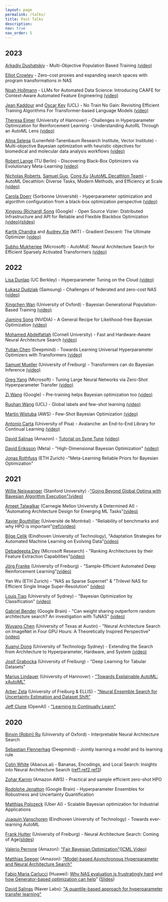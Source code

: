 ```yaml
---
layout: page
permalink: /talks/
title: Past Talks
description: 
nav: true
nav_order: 5
---
```



## 2023

[Arkadiy Dushatskiy](https://www.cwi.nl/en/people/arkadiy-dushatskiy/) - Multi-Objective Population Based Training [(video)](https://youtu.be/mxpMGmGe37I?feature=shared)


[Elliot Crowley](https://elliotjcrowley.github.io/) -  Zero-cost proxies and expanding search spaces with program transformations in NAS


[Noah Hollmann](https://ml.informatik.uni-freiburg.de/profile/hollmann/) - LLMs for Automated Data Science: Introducing CAAFE for Context-Aware Automated Feature Engineering [(video)](https://youtu.be/oFMzZfTd4xg?feature=shared)


[Jean Kaddour](https://jeankaddour.com/) and [Oscar Key](https://oscarkey.github.io/) (UCL) - No Train No Gain: Revisiting Efficient Training Algorithms For Transformer-based Language Models [(video)](https://youtu.be/vg0kBT37EK4?si=oIK4lcvIiSmDnz0y)


[Theresa Eimer](https://scholar.google.com/citations?user=nKbDyf0AAAAJ&hl=en) (University of Hannover) - Challenges in Hyperparameter Optimization for Reinforcement Learning - Understanding AutoRL Through an AutoML Lens [(video)](https://youtu.be/RsBjvKXygxc)


[Alina Selega](https://scholar.google.ca/citations?hl=en&user=tpG4CaIAAAAJ&view_op=list_works&sortby=pubdate) (Lunenfeld-Tanenbaum Research Institute, Vector Institute) - Multi-objective Bayesian optimization with heuristic objectives for biomedical and molecular data analysis workflows [(video)](https://youtu.be/U9HHeaHeCqc)


[Robert Lange](https://roberttlange.github.io/) (TU Berlin) - Discovering Black-Box Optimizers via Evolutionary Meta-Learning [(video)](https://youtu.be/1H0Z3UEutos)

[Nicholas Roberts](https://nick11roberts.science/), [Samuel Guo](https://www.linkedin.com/in/samuel-guo-03570b148/), [Cong Xu](https://scholar.google.com/citations?user=B8WA2XsAAAAJ) [(AutoML Decathlon Team)](https://www.cs.cmu.edu/~automl-decathlon-22/) - AutoML Decathlon: Diverse Tasks, Modern Methods, and Efficiency at Scale [(video)](https://youtu.be/dGDGpvkQWJM)

[Carola Doerr](https://webia.lip6.fr/~doerr/) (Sorbonne Université) - Hyperparameter optimization and algorithm configuration from a black-box optimization perspective [(video)](https://youtu.be/SD0SU0uW6SI)

[Xingyou (Richard) Song](https://xingyousong.github.io/) (Google) - Open Source Vizier: Distributed Infrastructure and API for Reliable and Flexible Blackbox Optimization [(video)](https://youtu.be/Ya_V5isGdG8)[(slides)](../assets/pdf/slides_richard_song.pdf)

[Kartik Chandra](https://cs.stanford.edu/~kach/) and [Audrey Xie](https://0a.ax/) (MIT) - Gradient Descent: The Ultimate Optimizer [(video)](https://youtu.be/v_8eV0PjRuc)

[Subho Mukherjee](https://www.microsoft.com/en-us/research/people/submukhe/) (Microsoft) - AutoMoE: Neural Architecture Search for Efficient Sparsely Activated Transformers [(video)](https://youtu.be/sSusEYtL-YM)



## 2022

[Lisa Dunlap](https://www.lisabdunlap.com/) (UC Berkley) - Hyperparameter Tuning on the Cloud [(video)](https://youtu.be/6_jggZz-VSI)

[Łukasz Dudziak](https://scholar.google.com/citations?user=R47NvpoAAAAJ&hl=pl) (Samsung) - Challenges of federated and zero-cost NAS [(video)](https://youtu.be/24A0jUY0BTU)

[Xingchen Wan](https://www.robots.ox.ac.uk/~xwan/) (University of Oxford) - Bayesian Generational Population-Based Training [(video)](https://youtu.be/xWNXzneLmm8)

[Jiaming Song](https://tsong.me/) (NVIDIA) - A General Recipe for Likelihood-free Bayesian Optimization [(video)](https://youtu.be/cHR9WJnn5dE)

[Mohamed Abdelfattah](https://www.mohsaied.com/) (Cornell University) - Fast and Hardware-Aware Neural Architecture Search [(video)](https://youtu.be/Ij7oqAwLPOk)

[Yutian Chen](https://www.cantab.net/users/yutian.chen/index.html) (Deepmind) - Towards Learning Universal Hyperparameter Optimizers with Transformers [(video)](https://youtu.be/dt7yn_kSrDI)

[Samuel Mueller](https://ml.informatik.uni-freiburg.de/profile/mueller/) (University of Freiburg) - Transformers can do Bayesian Inference [(video)](https://youtu.be/XnngBWe2WYE)

[Greg Yang](https://www.microsoft.com/en-us/research/people/gregyang/) (Microsoft) - Tuning Large Neural Networks via Zero-Shot Hyperparameter Transfer  [(video)](https://youtu.be/XpU3mDKJOak)

[Zi Wang](https://ziw.mit.edu/) (Google) - Pre-training helps Bayesian optimization too [(video)](https://www.youtube.com/watch?v=cH4-hHXvO5c)

[Ruohan Wang](https://ruohanw.github.io/) (UCL) - Global labels and few-shot learning [(video)](https://www.youtube.com/watch?v=oT2Y6byjhYQ)

[Martin Wistuba](https://scholar.google.de/citations?user=pTULHVsAAAAJ&hl=de) (AWS) - Few-Shot Bayesian Optimization [(video)](https://www.youtube.com/watch?v=mJduKEKSh_A)

[Antonio Carta](http://pages.di.unipi.it/carta/) (University of Pisa) - Avalanche: an End-to-End Library for Continual Learning [(video)](https://www.youtube.com/watch?v=n6mykeLdeg0)

[David Salinas](https://geoalgo.github.io/) (Amazon) - [Tutorial on Syne Tune](https://github.com/awslabs/syne-tune) [(video)](https://www.youtube.com/watch?v=DlM-__TTa3U&t=647s)

[David Eriksson](https://dme65.github.io/) (Meta) - "High-Dimensional Bayesian Optimization" [(video)](https://www.youtube.com/watch?v=jjaOWe29krU&t=2352s)

[Jonas Rothfuss](https://las.inf.ethz.ch/people/jonas-rothfuss) (ETH Zurich) -"Meta-Learning Reliable Priors for Bayesian Optimization"


## 2021

[Willie Neiswanger](https://willieneis.github.io/) (Stanford University) -["Going Beyond Global Optima with Bayesian Algorithm Execution"](https://willieneis.github.io/bax-website/)[(video)](https://www.youtube.com/watch?v=Jp73k6jcpGs&t=50s)

[Ameet Talwalkar](https://www.cs.cmu.edu/~atalwalk/) (Carnegie Mellon University & Determined AI) - "Automating Architecture Design for Emerging ML Tasks"[(video)](https://www.youtube.com/watch?v=N5-d4URSTSE&t=2716s)

[Xavier Bouthillier](https://mila.quebec/en/person/xavier-bouthillier/) (Université de Montréal) - "Reliability of benchmarks and why HPO is important"[(ref)](https://arxiv.org/abs/2103.03098)[(video)](https://www.youtube.com/watch?v=ZRQF72IXiDc)

[Bilge Celik](https://research.tue.nl/en/persons/bilge-celik-aydin) (Eindhoven University of Technology), "Adaptation Strategies for Automated Machine Learning on Evolving Data"[(video)](https://www.youtube.com/watch?v=m4uSKU-KwuI&t=3s)

[Debadeepta Dey](https://www.microsoft.com/en-us/research/people/dedey/) (Microsoft Research) - "Ranking Architectures by their Feature Extraction Capabilities"[(video)](https://www.youtube.com/watch?v=K6wz4DcwVkI)

[Jörg Franke](https://ml.informatik.uni-freiburg.de/people/franke/index.html) (University of Freiburg) - "Sample-Efficient Automated Deep Reinforcement Learning"[(video)](https://www.youtube.com/watch?v=asHw00jw4Ng)

Yan Wu (ETH Zurich) - "NAS as Sparse Supernet" & "Trilevel NAS for Efficient Single Image Super-Resolution" [(video)](https://www.youtube.com/watch?v=zcXsRJ69g3c)

[Louis Tiao](https://tiao.io/) (University of Sydney) - "Bayesian Optimization by Classification" [(video)](https://www.youtube.com/watch?v=eT3nHnN3OYA)

[Gabriel Bender](https://scholar.google.com/citations?user=6D-XbmAAAAAJ&hl=de) (Google Brain) - "Can weight sharing outperform random architecture search? An investigation with TuNAS" [(video)](https://youtu.be/JbtZVQVJbY8)

[Wuyang Chen](https://chenwydj.github.io/) (University of Texas at Austin) - "Neural Architecture Search on ImageNet in Four GPU Hours: A Theoretically Inspired Perspective" [(video)](https://www.youtube.com/watch?v=o8V1LeZaPwU&t=1152s)

[Xuanyi Dong](https://xuanyidong.com/) (University of Technology Sydney) - Extending the Search from Architecture to Hyperparameter, Hardware, and System [(video)](https://youtu.be/ayjKCVxRW2Y)

[Josif Grabocka](https://relea.informatik.uni-freiburg.de/people/josif-grabocka) (University of Freiburg) - "Deep Learning for Tabular Datasets"

[Marius Lindauer](https://www.tnt.uni-hannover.de/en/staff/lindauer/) (University of Hannover) - ["Towards Explainable AutoML: xAutoML"](https://www.automl.org/wp-content/uploads/2021/03/xAutoML-PDP.pdf)

[Arber Zela](https://ml.informatik.uni-freiburg.de/people/zela/index.html) (University of Freiburg & ELLIS) - ["Neural Ensemble Search for Uncertainty Estimation and Dataset Shift"](https://www.automl.org/wp-content/uploads/2021/03/AutoML_seminar__NES.pdf)

[Jeff Clune](http://jeffclune.com/) (OpenAI) - ["Learning to Continually Learn"](https://slideslive.com/38930882/learning-to-continually-learn?)

## 2020

[Binxin (Robin) Ru](https://rubinxin.github.io/) (University of Oxford) - Interpretable Neural Architecture Search  

[Sebastian Flennerhag](http://flennerhag.com/) (Deepmind) - Jointly learning a model and its learning rule

[Colin White](https://crwhite.ml/) (Abacus.ai) - Bananas, Encodings, and Local Search: Insights into Neural Architecture Search ([ref1](https://arxiv.org/abs/1910.11858),[ref2](https://arxiv.org/abs/2007.04965),[ref3](https://arxiv.org/abs/2005.02960))

[Zohar Karnin](https://scholar.google.com/citations?user=aUsrzjgAAAAJ&hl=en) (Amazon AWS) - Practical and sample efficient zero-shot HPO

[Rodolphe Jenatton](http://rodolphejenatton.com/) (Google Brain) - Hyperparameter Ensembles for Robustness and Uncertainty Quantification

[Matthias Polozeck](https://scholar.google.com/citations?user=g5BRMkoAAAAJ&hl=en) (Uber AI) - Scalable Bayesian optimization for Industrial Applications

[Joaquin Vanschoren](https://joaquinvanschoren.github.io/home/) (Eindhoven University of Technology) - Towards ever-learning AutoML

[Frank Hutter](http://aad.informatik.uni-freiburg.de/people/hutter/) (University of Freiburg) - Neural Architecture Search: Coming of Age([slides](https://www.dropbox.com/s/4nv8fuhuenxsx87/Frank_Hutter__NAS_Coming_of_Age_2020.pdf?dl=0))

[Valerio Perrone](https://sites.google.com/view/valerioperrone/) (Amazon): ["Fair Bayesian Optimization"](https://arxiv.org/abs/2006.05109)([ICML Video](https://slideslive.com/38930648/fair-bayesian-optimization))

[Matthias Seeger](https://mseeger.github.io/) (Amazon): ["Model-based Asynchronous Hyperparameter and Neural Architecture Search"](https://arxiv.org/abs/2003.10865)

[Fabio Maria Carlucci](https://fmcarlucci.github.io/) (Huawei): [Why NAS evaluation is frustratingly hard](https://openreview.net/forum?id=HygrdpVKvr) and [how Generator-based optimization can help](https://arxiv.org/abs/2004.01395)”  ([Slides](https://docs.google.com/presentation/d/1j9U8Tl1faTkXLN_dc5mf9ack1YVBq3N3FH86wbAyDwg/edit?usp=sharing))

[David Salinas](https://geoalgo.github.io/) (Naver Labs): ["A quantile-based approach for hyperparameter transfer learning"](https://proceedings.icml.cc/static/paper_files/icml/2020/4367-Paper.pdf)



